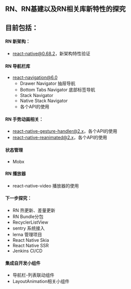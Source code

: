 ## RN、RN基建以及RN相关库新特性的探究

## 目前包括：
#### RN 新架构：
- react-native@0.68.2，新架构特性验证
#### RN 导航栏库
- react-navigation@6.0
    - Drawer Navigator 抽屉导航
    - Bottom Tabs Navigator 底部标签导航
    - Stack Navigator
    - Native Stack Navigator
    - 各个API的使用

#### RN 手势动画相关：
- react-native-gesture-handler@2.x，各个API的使用
- react-native-reanimated@2.x，各个API的使用
#### 状态管理
- Mobx

#### RN 播放器
- react-native-video 播放器的使用

#### 下一步探究：
- RN 热更新、差量更新
- RN Bundle分包
- RecyclerListView
- sentry 系统接入
- lerna 管理项目
- React Native Skia
- React Native SSR
- Jenkins CI/CD

#### 集成自开发小组件
- 导航栏-列表联动组件
- LayoutAnimation相关小组件
